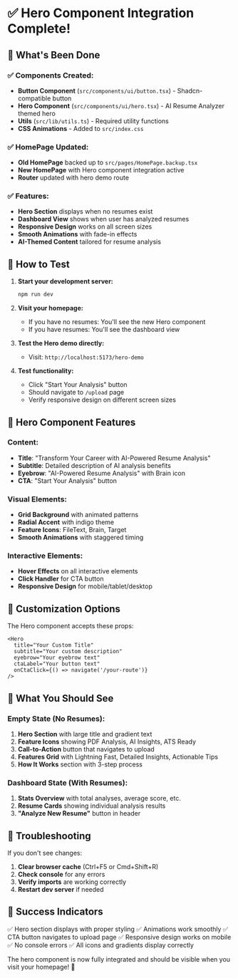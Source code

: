 # ✅ Hero Component Integration Complete!

## 🎉 What's Been Done

### ✅ Components Created:
- **Button Component** (`src/components/ui/button.tsx`) - Shadcn-compatible button
- **Hero Component** (`src/components/ui/hero.tsx`) - AI Resume Analyzer themed hero
- **Utils** (`src/lib/utils.ts`) - Required utility functions
- **CSS Animations** - Added to `src/index.css`

### ✅ HomePage Updated:
- **Old HomePage** backed up to `src/pages/HomePage.backup.tsx`
- **New HomePage** with Hero component integration active
- **Router** updated with hero demo route

### ✅ Features:
- **Hero Section** displays when no resumes exist
- **Dashboard View** shows when user has analyzed resumes
- **Responsive Design** works on all screen sizes
- **Smooth Animations** with fade-in effects
- **AI-Themed Content** tailored for resume analysis

## 🚀 How to Test

1. **Start your development server:**
   ```bash
   npm run dev
   ```

2. **Visit your homepage:**
   - If you have no resumes: You'll see the new Hero component
   - If you have resumes: You'll see the dashboard view

3. **Test the Hero demo directly:**
   - Visit: `http://localhost:5173/hero-demo`

4. **Test functionality:**
   - Click "Start Your Analysis" button
   - Should navigate to `/upload` page
   - Verify responsive design on different screen sizes

## 🎨 Hero Component Features

### Content:
- **Title**: "Transform Your Career with AI-Powered Resume Analysis"
- **Subtitle**: Detailed description of AI analysis benefits
- **Eyebrow**: "AI-Powered Resume Analysis" with Brain icon
- **CTA**: "Start Your Analysis" button

### Visual Elements:
- **Grid Background** with animated patterns
- **Radial Accent** with indigo theme
- **Feature Icons**: FileText, Brain, Target
- **Smooth Animations** with staggered timing

### Interactive Elements:
- **Hover Effects** on all interactive elements
- **Click Handler** for CTA button
- **Responsive Design** for mobile/tablet/desktop

## 🔧 Customization Options

The Hero component accepts these props:
```tsx
<Hero 
  title="Your Custom Title"
  subtitle="Your custom description"
  eyebrow="Your eyebrow text"
  ctaLabel="Your button text"
  onCtaClick={() => navigate('/your-route')}
/>
```

## 🎯 What You Should See

### Empty State (No Resumes):
1. **Hero Section** with large title and gradient text
2. **Feature Icons** showing PDF Analysis, AI Insights, ATS Ready
3. **Call-to-Action** button that navigates to upload
4. **Features Grid** with Lightning Fast, Detailed Insights, Actionable Tips
5. **How It Works** section with 3-step process

### Dashboard State (With Resumes):
1. **Stats Overview** with total analyses, average score, etc.
2. **Resume Cards** showing individual analysis results
3. **"Analyze New Resume"** button in header

## 🐛 Troubleshooting

If you don't see changes:
1. **Clear browser cache** (Ctrl+F5 or Cmd+Shift+R)
2. **Check console** for any errors
3. **Verify imports** are working correctly
4. **Restart dev server** if needed

## 🎉 Success Indicators

✅ Hero section displays with proper styling
✅ Animations work smoothly
✅ CTA button navigates to upload page
✅ Responsive design works on mobile
✅ No console errors
✅ All icons and gradients display correctly

The hero component is now fully integrated and should be visible when you visit your homepage! 🚀
